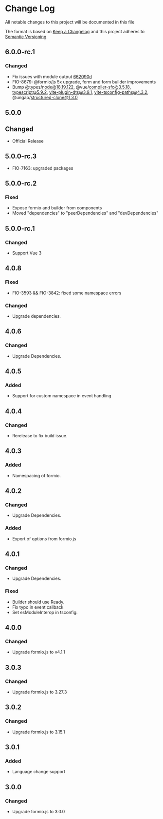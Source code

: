# Change Log
All notable changes to this project will be documented in this file

The format is based on [Keep a Changelog](http://keepachangelog.com/)
and this project adheres to [Semantic Versioning](http://semver.org/).

## 6.0.0-rc.1
### Changed
 - Fix issues with module output [662090d](https://github.com/formio/vue/commit/662090d25637847d4bdb062a7907def92a1b397d)
 - FIO-8679: @formio/js 5x upgrade, form and form builder improvements
 - Bump @types/node@18.19.122, @vue/compiler-sfc@3.5.18, typescript@5.9.2, vite-plugin-dts@3.9.1, vite-tsconfig-paths@4.3.2, @ungap/structured-clone@1.3.0

## 5.0.0
## Changed
 - Official Release

## 5.0.0-rc.3
 - FIO-7163: upgraded packages

## 5.0.0-rc.2
### Fixed
 - Expose formio and builder from components
 - Moved "dependencies" to "peerDependencies" and "devDependencies"

## 5.0.0-rc.1
### Changed
 - Support Vue 3

## 4.0.8
### Fixed
 - FIO-3593 && FIO-3842: fixed some namespace errors

### Changed
 - Upgrade dependencies.

## 4.0.6
### Changed
 - Upgrade Dependencies.

## 4.0.5
### Added
 - Support for custom namespace in event handling

## 4.0.4
### Changed 
 - Rerelease to fix build issue.

## 4.0.3
### Added
 - Namespacing of formio.

## 4.0.2
### Changed
 - Upgrade Dependencies.

### Added
 - Export of options from formio.js

## 4.0.1
### Changed
 - Upgrade Dependencies.
 
### Fixed
 - Builder should use Ready.
 - Fix typo in event callback
 - Set esModuleInterop in tsconfig.

## 4.0.0
### Changed
 - Upgrade formio.js to v4.1.1

## 3.0.3
### Changed
 - Upgrade formio.js to 3.27.3

## 3.0.2
### Changed
 - Upgrade formio.js to 3.15.1 
 
## 3.0.1
### Added
 - Language change support

## 3.0.0
### Changed
 - Upgrade formio.js to 3.0.0
